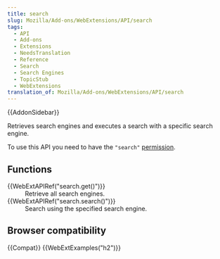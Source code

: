 ```yaml
---
title: search
slug: Mozilla/Add-ons/WebExtensions/API/search
tags:
  - API
  - Add-ons
  - Extensions
  - NeedsTranslation
  - Reference
  - Search
  - Search Engines
  - TopicStub
  - WebExtensions
translation_of: Mozilla/Add-ons/WebExtensions/API/search
---
```

<div>{{AddonSidebar}}</div>

<p>Retrieves search engines and executes a search with a specific search engine.</p>

<p>To use this API you need to have the <code>"search"</code> <a href="/en-US/docs/Mozilla/Add-ons/WebExtensions/manifest.json/permissions">permission</a>.</p>

<h2 id="Functions">Functions</h2>

<dl>
 <dt>{{WebExtAPIRef("search.get()")}}</dt>
 <dd>Retrieve all search engines.</dd>
 <dt>{{WebExtAPIRef("search.search()")}}</dt>
 <dd>Search using the specified search engine.</dd>
</dl>

<h2 id="Browser_compatibility">Browser compatibility</h2>

<p>{{Compat}} {{WebExtExamples("h2")}}</p>
